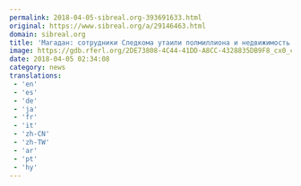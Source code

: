 ```yaml
---
permalink: 2018-04-05-sibreal.org-393691633.html
original: https://www.sibreal.org/a/29146463.html
domain: sibreal.org
title: 'Магадан: сотрудники Следкома утаили полмиллиона и недвижимость'
image: https://gdb.rferl.org/2DE73808-4C44-41DD-A8CC-4328835DB9F8_cx0_cy10_cw0_w1200_r1_s.jpg
date: 2018-04-05 02:34:08
category: news
translations: 
 - 'en'
 - 'es'
 - 'de'
 - 'ja'
 - 'fr'
 - 'it'
 - 'zh-CN'
 - 'zh-TW'
 - 'ar'
 - 'pt'
 - 'hy'
---
```


